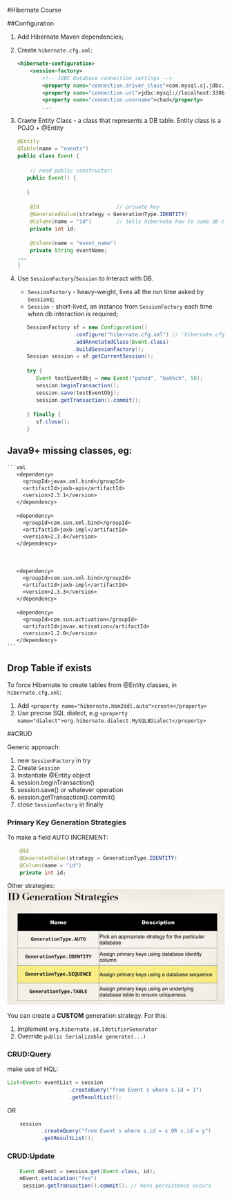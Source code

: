 #Hibernate Course

##Configuration

1. Add Hibernate Maven dependencies;
2. Create `hibernate.cfg.xml`:
    ```xml
    <hibernate-configuration>
        <session-factory>
            <!-- JDBC Database connection settings -->
            <property name="connection.driver_class">com.mysql.cj.jdbc.Driver</property>
            <property name="connection.url">jdbc:mysql://localhost:3306/derby_test?useSSL=false&amp;serverTimezone=UTC</property>
            <property name="connection.username">chad</property>
            ...
   ```
   
3. Craete Entity Class - a class that represents a DB table.
   Entity class is a POJO + @Entity
    ```java
    @Entity
    @Table(name = "events")
    public class Event {
   
        // need public constructor:
       public Event() {

       }
   
        @Id                         // private key
        @GeneratedValue(strategy = GenerationType.IDENTITY)
        @Column(name = "id")        // tells hibernate how to name db column
        private int id;             
    
        @Column(name = "event_name")
        private String eventName;
   ...
   }
    ```
4. Use `SessionFactory`/`Session` to interact with DB. 
    - `SessionFactory` - heavy-weight, lives all the run time asked by `Session`s;
    - `Session` - short-lived, an instance from `SessionFactory` each time when db interaction is required;
   
   ```java
      SessionFactory sf = new Configuration()
                     .configure("hibernate.cfg.xml") // 'hibernate.cfg.xml' will be looked in cp by default 
                     .addAnnotatedClass(Event.class)
                     .buildSessionFactory();
      Session session = sf.getCurrentSession();

      try {
         Event testEventObj = new Event("pohod", "bakhch", 50);
         session.beginTransaction();
         session.save(testEventObj);
         session.getTransaction().commit();
      
      } finally {
         sf.close();
      }
    ```
## Java9+ missing classes, eg:
    ```xml
       <dependency>
         <groupId>javax.xml.bind</groupId>
         <artifactId>jaxb-api</artifactId>
         <version>2.3.1</version>
       </dependency>
   
       <dependency>
         <groupId>com.sun.xml.bind</groupId>
         <artifactId>jaxb-impl</artifactId>
         <version>2.3.4</version>
       </dependency>
   
   
   
       <dependency>
         <groupId>com.sun.xml.bind</groupId>
         <artifactId>jaxb-impl</artifactId>
         <version>2.3.3</version>
       </dependency>
   
       <dependency>
         <groupId>com.sun.activation</groupId>
         <artifactId>javax.activation</artifactId>
         <version>1.2.0</version>
       </dependency>
    ```

## Drop Table if exists
To force Hibernate to create tables from @Entity classes, in `hibernate.cfg.xml`:
1. Add `<property name="hibernate.hbm2ddl.auto">create</property>`
2. Use precise SQL dialect, e.g `<property name="dialect">org.hibernate.dialect.MySQL8Dialect</property>`

##CRUD

Generic approach:
1. new `SessionFactory` in try
2. Create `Session`
3. Instantiate @Entity object
4. session.beginTransaction()
5. session.save() or whatever operation
6. session.getTransaction().commit()
7. close `SessionFactory` in finally

### Primary Key Generation Strategies

To make a field AUTO INCREMENT:
```java
    @Id
    @GeneratedValue(strategy = GenerationType.IDENTITY)
    @Column(name = "id")
    private int id;
```
Other strategies:
![IDGenerationStrats](IDGenerationStrategies.png)

You can create a **CUSTOM** generation strategy. For this: 

1. Implement `org.hibernate.id.IdetifierGenerator`
2. Override `public Serializable generate(...)`

### CRUD:Query

make use of HQL:

```java
List<Event> eventList = session
                    .createQuery("from Event s where s.id = 1")
                    .getResultList();
```
OR
```java
    session
           .createQuery("from Event s where s.id = x OR s.id = y")
           .getResultList();
```

### CRUD:Update

```java
    Event mEvent = session.get(Event.class, id);
    mEvent.setLocation("foo")
     session.getTransaction().commit(); // here persistence occurs
```